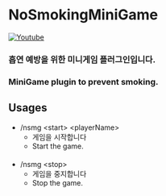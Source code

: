 # NoSmokingMiniGame

[![Youtube](https://img.shields.io/badge/youtube-북잇-red?logo=youtube)](https://www.youtube.com/channel/UCllpUa_1bga-GTtgL3A-40Q)
### 흡연 예방을 위한 미니게임 플러그인입니다.
### MiniGame plugin to prevent smoking.

## Usages
* /nsmg \<start> \<playerName>
  * 게임을 시작합니다
  * Start the game.
####
* /nsmg \<stop>
    * 게임을 중지합니다
    * Stop the game.